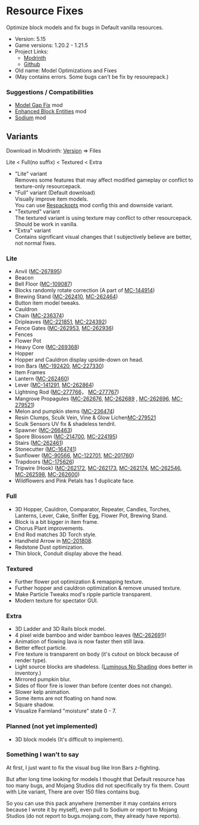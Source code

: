 # Resource Fixes

Optimize block models and fix bugs in Default vanilla resources.

- Version: 5.15
- Game versions: 1.20.2 - 1.21.5
- Project Links:
  - [Modrinth](https://modrinth.com/resourcepack/xq2isoUl)
  - [Github](https://github.com/Minecrafthyr/model_optis_and_fixes)
- Old name: Model Optimizations and Fixes
- (May contains errors. Some bugs can't be fix by resourepack.)

### Suggestions / Compatibilities

- [Model Gap Fix](https://modrinth.com/mod/modelfix) mod
- [Enhanced Block Entities](https://modrinth.com/mod/ebe) mod
- [Sodium](https://modrinth.com/mod/sodium) mod

## Variants

Download in Modrinth: [Version](https://modrinth.com/resourcepack/model-optimizations-and-fixes/version/5.15) => Files

Lite < Full(no suffix) < Textured < Extra

- "Lite" variant  
  Removes some features that may affect modified gameplay or conflict to texture-only resourcepack.
- "Full" variant (Default download)  
  Visually improve item models.  
  You can use [Respackopts](https://modrinth.com/mod/TiF5QWZY) mod config this and downside variant.
- "Textured" variant  
  The textured variant is using texture may conflict to other resourcepack.  
  Should be work in vanilla.
- "Extra" variant  
  Contains significant visual changes that I subjectively believe are better, not normal fixes.

### Lite

- Anvil ([MC-267895](https://bugs.mojang.com/browse/MC/issues/MC-267895 "Anvil's texture is mapped very strangely"))
- Beacon
- Bell Floor ([MC-109087](https://bugs.mojang.com/browse/MC/issues/MC-109087 "Faces of some blocks are not at all culled when said face is hidden by a solid, opaque block"))
- Blocks randomly rotate correction (A part of [MC-144914](https://bugs.mojang.com/browse/MC/issues/MC-144914 "Some blocks don't randomly rotate correctly"))
- Brewing Stand ([MC-262410](https://bugs.mojang.com/browse/MC/issues/MC-262410 "Brewing stand arms appear darker than they should"), [MC-262464](https://bugs.mojang.com/browse/MC/issues/MC-262464 "Brewing stand arms appear darker than they should"))
- Button item model tweaks.
- Cauldron
- Chain ([MC-236374](https://bugs.mojang.com/browse/MC/issues/MC-236374 "Chains are rendered too dark when blocks are placed adjacent to them while smooth lighting is enabled"))
- Dripleaves ([MC-221851](https://bugs.mojang.com/browse/MC/issues/MC-221851 "Tilted big dripleaf texture mirrored incorrectly from underneath"), [MC-224392](https://bugs.mojang.com/browse/MC/issues/MC-224392 "Big dripleaves are rendered too dark when blocks are placed adjacent to them while smooth lighting is enabled"))
- Fence Gates ([MC-262953](https://bugs.mojang.com/browse/MC/issues/MC-262953 "Fence gate models are very unoptimized, causing lag among other issues"), [MC-262936](https://bugs.mojang.com/browse/MC/issues/MC-262936 "Some pixels of open fence gates are stretched"))
- Fences
- Flower Pot
- Heavy Core ([MC-269368](https://bugs.mojang.com/browse/MC/issues/MC-269368 "Heavy Core bottom face not culled by blocks below"))
- Hopper
- Hopper and Cauldron display upside-down on head.
- Iron Bars ([MC-192420](https://bugs.mojang.com/browse/MC/issues/MC-192420 "Iron bars Z-fight on the bottom and top"), [MC-227330](https://bugs.mojang.com/browse/MC/issues/MC-227330 "The bottom texture of bars are flipped 180° and do not match the top"))
- Item Frames
- Lantern ([MC-262460](https://bugs.mojang.com/browse/MC/issues/MC-262460 "Unneeded face in hanging lantern model"))
- Lever ([MC-141291](https://bugs.mojang.com/browse/MC/issues/MC-141291 "lever state blockstate json backwards"), [MC-262864](https://bugs.mojang.com/browse/MC/issues/MC-262864 "Lever base texture is mapped upside-down"))
- Lightning Rod ([MC-277766](https://bugs.mojang.com/browse/MC/issues/MC-277766 '"On" lightning rod bottom texture is still mapped incorrectly')， [MC-277767](https://bugs.mojang.com/browse/MC/issues/MC-277767 '"On" lightning rods still use ambient occlusion'))
- Mangrove Propagules ([MC-262676](https://bugs.mojang.com/browse/MC/issues/MC-262676 "Mangrove propagules appear darker than they should due to shading not being disabled"), [MC-262689](https://bugs.mojang.com/browse/MC/issues/MC-262689 "Hanging mangrove propagule models are comically unoptimized") , [MC-262696](https://bugs.mojang.com/browse/MC/issues/MC-262696 "Potted mangrove propagules appear darker than they should due to shading not being disabled"), [MC-279521](https://bugs.mojang.com/browse/MC/issues/MC-262676 "Mangrove propagules appear darker than they should due to shading not being disabled"))
- Melon and pumpkin stems ([MC-236474](https://bugs.mojang.com/browse/MC/issues/MC-236474 "Melon and pumpkin stems appear much darker than they should"))
- Resin Clumps, Sculk Vein, Vine & Glow Lichen[MC-279521](https://bugs.mojang.com/browse/MC/issues/MC-279521 "Up & down faces of resin clumps, sculk veins, vines & glow lichen are not mirrored from behind")
- Sculk Sensors UV fix & shadeless tendril.
- Spawner ([MC-266463](https://bugs.mojang.com/browse/MC/issues/MC-266463 "The interior north and south faces of trial spawners are culled incorrectly"))
- Spore Blossom ([MC-214700](https://bugs.mojang.com/browse/MC/issues/MC-214700 "Spore blossom top leaf texture is not mirrored correctly from behind"), [MC-224195](https://bugs.mojang.com/browse/MC/issues/MC-224195 "Parity issue: Differences in the spore blossom model in JE/BE"))
- Stairs ([MC-262461](https://bugs.mojang.com/browse/MC/issues/MC-262461 "Stair models are unoptimized and can cause rendering lag"))
- Stonecutter ([MC-164741](https://bugs.mojang.com/browse/MC/issues/MC-164741 "Stonecutter blades are much brighter when north/south than east/west"))
- Sunflower ([MC-90566](https://bugs.mojang.com/browse/MC/issues/MC-90566 "The plants of sunflowers don't connect to their stems"), [MC-122701](https://bugs.mojang.com/browse/MC/issues/MC-122701 "Sunflowers are stretched"), [MC-201760](https://bugs.mojang.com/browse/MC/issues/MC-201760 "Sunflower top half cross model is not mirrored on the back"))
- Trapdoors ([MC-175626](https://bugs.mojang.com/browse/MC/issues/MC-175626 "Trapdoors are rendered too dark when blocks are placed adjacent to them while smooth lighting is enabled"))
- Tripwire (Hook) ([MC-262172](https://bugs.mojang.com/browse/MC/issues/MC-262172 "Tripwire hook model incorrect - stick does not attach to ring symmetrically"), [MC-262173](https://bugs.mojang.com/browse/MC/issues/MC-262173 "The tripwire hook model uses the oak planks texture for the stick, rather than the tripwire hook item texture"), [MC-262174](https://bugs.mojang.com/browse/MC/issues/MC-262174 "The section of tripwire that is attached to a tripwire hook is stretched"), [MC-262546](https://bugs.mojang.com/browse/MC/issues/MC-262546 "Texture mapping on tripwire hook rings appears to be wrong"), [MC-262598](https://bugs.mojang.com/browse/MC/issues/MC-262598 'Tripwire textures in the tripwire hook "attached: true" state have a wrong black rendering when the tripwire hook is attached to a non-transparent block'), [MC-262600](https://bugs.mojang.com/browse/MC/issues/MC-262600 "Tripwire texture can rotate unexpectedly when neighbouring connections change / is mapped inconsistently"))
- Wildflowers and Pink Petals has 1 duplicate face.

### Full

- 3D Hopper, Cauldron, Comparator, Repeater, Candles, Torches, Lanterns, Lever, Cake, Sniffer Egg, Flower Pot, Brewing Stand.
- Block is a bit bigger in item frame.
- Chorus Plant improvements.
- End Rod matches 3D Torch style.
- Handheld Arrow in [MC-201808](https://bugs.mojang.com/browse/MC/issues/MC-201808).
- Redstone Dust optimization.
- Thin block, Conduit display above the head.

### Textured

- Further flower pot optimization & remapping texture.
- Further hopper and cauldron optimization & remove unused texture.
- Make Particle Tweaks mod's ripple particle transparent.
- Modern texture for spectator GUI.

### Extra

- 3D Ladder and 3D Rails block model.
- 4 pixel wide bamboo and wider bamboo leaves ([MC-262691](https://bugs.mojang.com/browse/MC/issues/MC-262691))!
- Animation of flowing lava is now faster then still lava.
- Better effect particle.
- Fire texture is transparent on body (it's cutout on block because of render type).
- Light source blocks are shadeless. ([Luminous No Shading](https://modrinth.com/mod/luminous-no-shading) does better in inventory.)
- Mirrored pumpkin blur.
- Sides of floor fire is lower than before (center does not change).
- Slower kelp animation.
- Some items are not floating on hand now.
- Square shadow.
- Visualize Farmland "moisture" state 0 - 7.

### Planned (not yet implemented)

- 3D block models (It's difficult to implement).

### Something I wan't to say

At first, I just want to fix the visual bug like Iron Bars z-fighting.

But after long time looking for models I thought that Default resource has too many bugs, and Mojang Studios did not specifically try fix them. Count with Lite variant, There are over 150 files contains bug.

So you can use this pack anywhere (remember it may contains errors because I wrote it by myself), even pull to Sodium or report to Mojang Studios (do not report to bugs.mojang.com, they already have reports).
